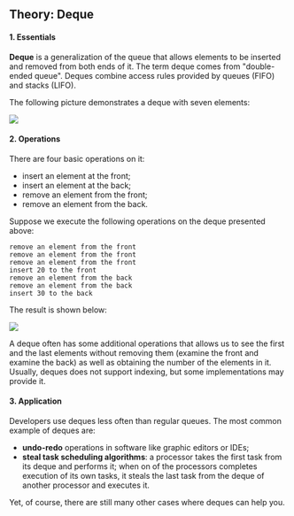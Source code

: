 ## Theory: Deque

#### 1. Essentials
**Deque** is a generalization of the queue that allows elements to 
be inserted and removed from both ends of it. The term deque
comes from "double-ended queue". Deques combine access
rules provided by queues (FIFO) and stacks (LIFO).

The following picture demonstrates a deque with seven
elements:

![](https://ucarecdn.com/365a00f4-6158-431c-97f7-a36c8b2bc813/)

#### 2. Operations
There are four basic operations on it:
- insert an element at the front;
- insert an element at the back;
- remove an element from the front;
- remove an element from the back.

Suppose we execute the following operations on the deque
presented above:

    remove an element from the front
    remove an element from the front
    remove an element from the front
    insert 20 to the front
    remove an element from the back
    remove an element from the back
    insert 30 to the back

The result is shown below:

![](https://ucarecdn.com/73ac1f36-6786-4113-9139-ee5899941751/)

A deque often has some additional operations that allows us to
see the first and the last elements without removing them
(examine the front and examine the back) as well as obtaining 
the number of the elements in it. Usually, deques does not support
indexing, but some implementations may provide it.

#### 3. Application
Developers use deques less often than regular queues. The
most common example of deques are:
- **undo-redo** operations in software like graphic editors or 
  IDEs;
- **steal task scheduling algorithms**: a processor takes the
  first task from its deque and performs it; when on of the 
  processors completes execution of its own tasks, it steals
  the last task from the deque of another processor and 
  executes it.

Yet, of course, there are still many other cases where deques
can help you.